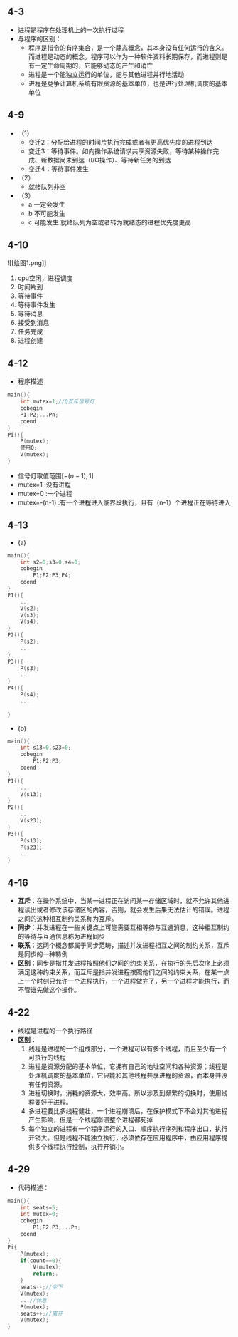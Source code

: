 ## 4-3
- 进程是程序在处理机上的一次执行过程
- 与程序的区别：
	- 程序是指令的有序集合，是一个静态概念，其本身没有任何运行的含义。而进程是动态的概念。程序可以作为一种软件资料长期保存，而进程则是有一定生命周期的，它能够动态的产生和消亡
	- 进程是一个能独立运行的单位，能与其他进程并行地活动
	- 进程是竞争计算机系统有限资源的基本单位，也是进行处理机调度的基本单位

## 4-9
- （1）
	- 变迁2：分配给进程的时间片执行完成或者有更高优先度的进程到达
	- 变迁3：等待事件。如向操作系统请求共享资源失败，等待某种操作完成、新数据尚未到达（I/O操作）、等待新任务的到达
	- 变迁4：等待事件发生
- （2）
	- 就绪队列非空
- （3）
	- a 一定会发生
	- b 不可能发生
	- c 可能发生 就绪队列为空或者转为就绪态的进程优先度更高

## 4-10
![[绘图1.png]]
1. cpu空闲，进程调度
2. 时间片到
3. 等待事件
4. 等待事件发生
5. 等待消息
6. 接受到消息
7. 任务完成
8. 进程创建

## 4-12
- 程序描述
```c++
main(){
	int mutex=1;//Q互斥信号灯
	cobegin
	P1;P2;...Pn;
	coend
}
Pi(){
	P(mutex);
	使用Q;
	V(mutex);
}
```
- 信号灯取值范围$[-(n-1),1]$
- mutex=1 :没有进程
- mutex=0 :一个进程
- mutex=-(n-1) :有一个进程进入临界段执行，且有（n-1）个进程正在等待进入

## 4-13
- (a)
```CPP
main(){
	int s2=0;s3=0;s4=0;
	cobegin
		P1;P2;P3;P4;
	coend
}
P1(){
	...
	V(s2);
	V(s3);
	V(s4);
}
P2(){
	P(s2);
	...
}
P3(){
	P(s3);
	...
}
P4(){
	P(s4);
	...
	
}
```
- (b)
```CPP
main(){
	int s13=0,s23=0;
	cobegin
		P1;P2;P3;
	coend
}
P1(){
	...
	V(s13);
}
P2(){
	...
	V(s23);
}
P3(){
	P(s13);
	P(s23);
	...
}
```

## 4-16
- **互斥**：在操作系统中，当某一进程正在访问某一存储区域时，就不允许其他进程读出或者修改该存储区的内容，否则，就会发生后果无法估计的错误。进程之间的这种相互制约关系称为互斥。
- **同步**：并发进程在一些关键点上可能需要互相等待与互通消息，这种相互制约的等待与互通信息称为进程同步
- **联系**：这两个概念都属于同步范畴，描述并发进程相互之间的制约关系，互斥是同步的一种特例
- **区别**：同步是指并发进程按照他们之间的约束关系，在执行的先后次序上必须满足这种约束关系，而互斥是指并发进程按照他们之间的约束关系，在某一点上一个时刻只允许一个进程执行，一个进程做完了，另一个进程才能执行，而不管谁先做这个操作。

## 4-22
- 线程是进程的一个执行路径
- **区别**：
	1. 线程是进程的一个组成部分，一个进程可以有多个线程，而且至少有一个可执行的线程
	2. 进程是资源分配的基本单位，它拥有自己的地址空间和各种资源；线程是处理机调度的基本单位，它只能和其他线程共享进程的资源，而本身并没有任何资源。
	3. 进程切换时，消耗的资源大，效率高。所以涉及到频繁的切换时，使用线程要好于进程。
	4. 多进程要比多线程健壮，一个进程崩溃后，在保护模式下不会对其他进程产生影响，但是一个线程崩溃整个进程都死掉
	5. 每个独立的进程有一个程序运行的入口、顺序执行序列和程序出口，执行开销大。但是线程不能独立执行，必须依存在应用程序中，由应用程序提供多个线程执行控制，执行开销小。

## 4-29
- 代码描述：
```cpp
main(){
	int seats=5;
	int mutex=0;
	cobegin
		P1;P2;P3;...Pn;
	coend
}
Pi{
	P(mutex);
	if(count==0){
		V(mutex);
		return;.
	}
	seats--;//坐下
	V(mutex);
	...//休息
	P(mutex);
	seats++;//离开
	V(mutex);
}
```